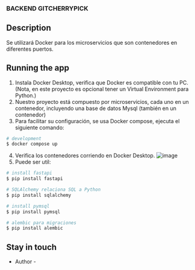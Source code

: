 ### BACKEND GITCHERRYPICK

## Description
Se utilizará Docker para los microservicios que son contenedores en diferentes puertos.

## Running the app
1. Instala Docker Desktop, verifica que Docker es compatible con tu PC. (Nota, en este proyecto es opcional tener un Virtual Environment para Python.)
2. Nuestro proyecto está compuesto por microservicios, cada uno en un contenedor, incluyendo una base de datos Mysql (también en un contenedor)
3. Para facilitar su configuración, se usa Docker compose, ejecuta el siguiente comando:
```bash
# development
$ docker compose up
```
4. Verifica los contenedores corriendo en Docker Desktop.
![image](https://github.com/user-attachments/assets/a1f96884-7b09-45f8-9f3e-502302c68e4e)
5. Puede ser util:
```bash
# install fastapi 
$ pip install fastapi

# SQLAlchemy relaciona SQL a Python 
$ pip install sqlalchemy

# install pymsql 
$ pip install pymsql

# alembic para migraciones 
$ pip install alembic

```
## Stay in touch

- Author - 
